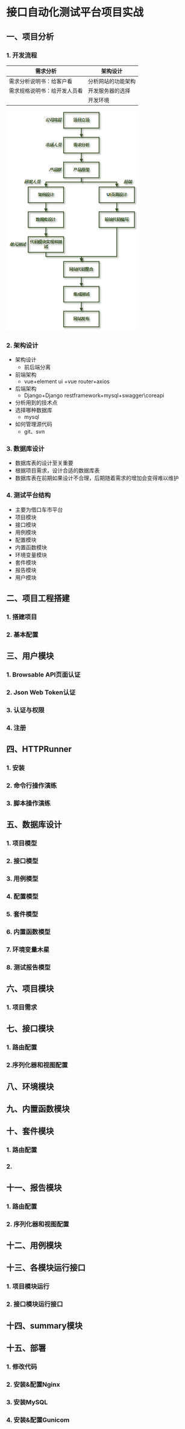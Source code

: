# 接口自动化测试平台项目实战

## 一、项目分析

### 1. 开发流程

| 需求分析                     | 架构设计           |
| ---------------------------- | ------------------ |
| 需求分析说明书：给客户看     | 分析网站的功能架构 |
| 需求规格说明书：给开发人员看 | 开发服务器的选择   |
|                              | 开发环境           |

![1585324002263](%E6%8E%A5%E5%8F%A3%E8%87%AA%E5%8A%A8%E5%8C%96%E6%B5%8B%E8%AF%95%E5%B9%B3%E5%8F%B0%E9%A1%B9%E7%9B%AE%E5%AE%9E%E6%88%98.assets/1585324002263.png)

### 2. 架构设计

- 架构设计
  - 前后端分离
- 前端架构
  - vue+element ui +vue router+axios
- 后端架构
  - Django+Django restframework+mysql+swagger\coreapi
- 分析用到的技术点
- 选择哪种数据库
  - mysql
- 如何管理源代码
  - git、svn

### 3. 数据库设计

- 数据库表的设计至关重要
- 根据项目需求，设计合适的数据库表
- 数据库表在前期如果设计不合理，后期随着需求的增加会变得难以维护

### 4. 测试平台结构

- 主要为借口车市平台
- 项目模块
- 接口模块
- 用例模块
- 配置模块
- 内置函数模块
- 环境变量模块
- 套件模块
- 报告模块
- 用户模块

## 二、项目工程搭建

### 1. 搭建项目

### 2. 基本配置

## 三、用户模块

### 1. Browsable API页面认证

### 2. Json Web Token认证

### 3. 认证与权限

### 4. 注册

## 四、HTTPRunner

### 1. 安装

### 2. 命令行操作演练

### 3. 脚本操作演练

## 五、数据库设计

### 1. 项目模型

### 2. 接口模型

### 3. 用例模型

### 4. 配置模型

### 5. 套件模型

### 6. 内置函数模型

### 7. 环境变量木星

### 8. 测试报告模型

## 六、项目模块

### 1. 项目需求

## 七、接口模块

### 1. 路由配置

### 2.序列化器和视图配置

## 八、环境模块

## 九、内置函数模块

## 十、套件模块

### 1. 路由配置

### 2. 

## 十一、报告模块

### 1. 路由配置

### 2. 序列化器和视图配置

## 十二、用例模块

## 十三、各模块运行接口

### 1. 项目模块运行

### 2. 接口模块运行接口

## 十四、summary模块

## 十五、部署

### 1. 修改代码

### 2. 安装&配置Nginx

### 3. 安装MySQL

### 4. 安装&配置Gunicom



